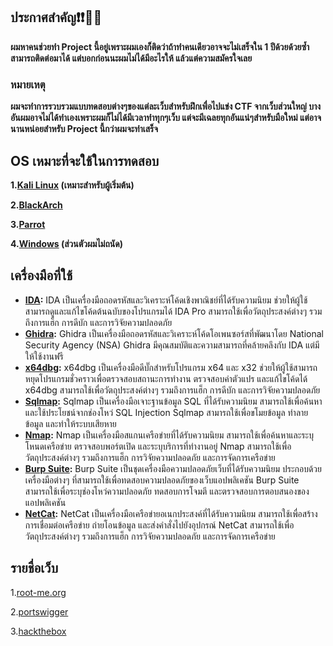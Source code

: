 

## ประกาศสำคัญ❗❗📣📣
**ผมหาคนช่วยทำ Project นี้อยู่เพราะผมเองก็ติดว่าถ้าทำคนเดียวอาจจะไม่เสร็จใน 1 ปีด้วยด้วยซ้ำ สามารถติดต่อมาได้ แต่บอกก่อนนะผมไม่ได้มีอะไรให้ แล้วแต่ความสมัครใจเลย**

### หมายเหตุ
**ผมจะทำการรวบรวมแบบทดสอบต่างๆของแต่ละเว็บสำหรับฝึกเพื่อไปแข่ง CTF จากเว็บส่วนใหญ่ บางอันผมอาจไม่ได้ทำเองเพราะผมก็ไม่ได้มีเวลาทำทุกๆเว็บ แต่จะมีเฉลยทุกอันแน่ๆสำหรับมือใหม่ แต่อาจนานหน่อยสำหรับ Project นี้กว่าผมจะทำเสร็จ**

## OS เหมาะที่จะใช้ในการทดสอบ
**1.[Kali Linux](https://www.kali.org/get-kali/) (เหมาะสำหรับผู้เริ่มต้น)**

**2.[BlackArch](https://blackarch.org/)**

**3.[Parrot](https://www.parrotsec.org/)**

**4.[Windows](https://www.microsoft.com/th-th/software-download/) (ส่วนตัวผมไม่ถนัด)**

## เครื่องมือที่ใช้


* **[IDA](https://hex-rays.com/ida-free/#download):** IDA  เป็นเครื่องมือถอดรหัสและวิเคราะห์โค้ดเชิงพาณิชย์ที่ได้รับความนิยม ช่วยให้ผู้ใช้สามารถดูและแก้ไขโค้ดต้นฉบับของโปรแกรมได้ IDA Pro สามารถใช้เพื่อวัตถุประสงค์ต่างๆ รวมถึงการแฮ็ก การดีบัก และการวิจัยความปลอดภัย
* **[Ghidra](https://github.com/NationalSecurityAgency/ghidra):** Ghidra เป็นเครื่องมือถอดรหัสและวิเคราะห์โค้ดโอเพนซอร์สที่พัฒนาโดย National Security Agency (NSA) Ghidra มีคุณสมบัติและความสามารถที่คล้ายคลึงกับ IDA แต่มีให้ใช้งานฟรี
* **[x64dbg](https://x64dbg.com/):** x64dbg เป็นเครื่องมือดีบั๊กสำหรับโปรแกรม x64 และ x32 ช่วยให้ผู้ใช้สามารถหยุดโปรแกรมชั่วคราวเพื่อตรวจสอบสถานะการทำงาน ตรวจสอบค่าตัวแปร และแก้ไขโค้ดได้ x64dbg สามารถใช้เพื่อวัตถุประสงค์ต่างๆ รวมถึงการแฮ็ก การดีบัก และการวิจัยความปลอดภัย
* **[Sqlmap](https://github.com/sqlmapproject/sqlmap):** Sqlmap เป็นเครื่องมือเจาะฐานข้อมูล SQL ที่ได้รับความนิยม สามารถใช้เพื่อค้นหาและใช้ประโยชน์จากช่องโหว่ SQL Injection Sqlmap สามารถใช้เพื่อขโมยข้อมูล ทำลายข้อมูล และทำให้ระบบเสียหาย
* **[Nmap](https://nmap.org/download.html):** Nmap เป็นเครื่องมือสแกนเครือข่ายที่ได้รับความนิยม สามารถใช้เพื่อค้นหาและระบุโหนดเครือข่าย ตรวจสอบพอร์ตเปิด และระบุบริการที่ทำงานอยู่ Nmap สามารถใช้เพื่อวัตถุประสงค์ต่างๆ รวมถึงการแฮ็ก การวิจัยความปลอดภัย และการจัดการเครือข่าย
* **[Burp Suite](https://portswigger.net/burp/releases/professional-community-2023-9-4?requestededition=community&requestedplatform=):** Burp Suite เป็นชุดเครื่องมือความปลอดภัยเว็บที่ได้รับความนิยม ประกอบด้วยเครื่องมือต่างๆ ที่สามารถใช้เพื่อทดสอบความปลอดภัยของเว็บแอปพลิเคชัน Burp Suite สามารถใช้เพื่อระบุช่องโหว่ความปลอดภัย ทดสอบการโจมตี และตรวจสอบการตอบสนองของแอปพลิเคชัน
* **[NetCat](https://www.kali.org/tools/netcat/):** NetCat เป็นเครื่องมือเครือข่ายอเนกประสงค์ที่ได้รับความนิยม สามารถใช้เพื่อสร้างการเชื่อมต่อเครือข่าย ถ่ายโอนข้อมูล และส่งคำสั่งไปยังอุปกรณ์ NetCat สามารถใช้เพื่อวัตถุประสงค์ต่างๆ รวมถึงการแฮ็ก การวิจัยความปลอดภัย และการจัดการเครือข่าย

## รายชื่อเว็บ
1.[root-me.org](https://www.root-me.org/)

2.[portswigger](https://portswigger.net/)

3.[hackthebox](https://www.hackthebox.com/)

